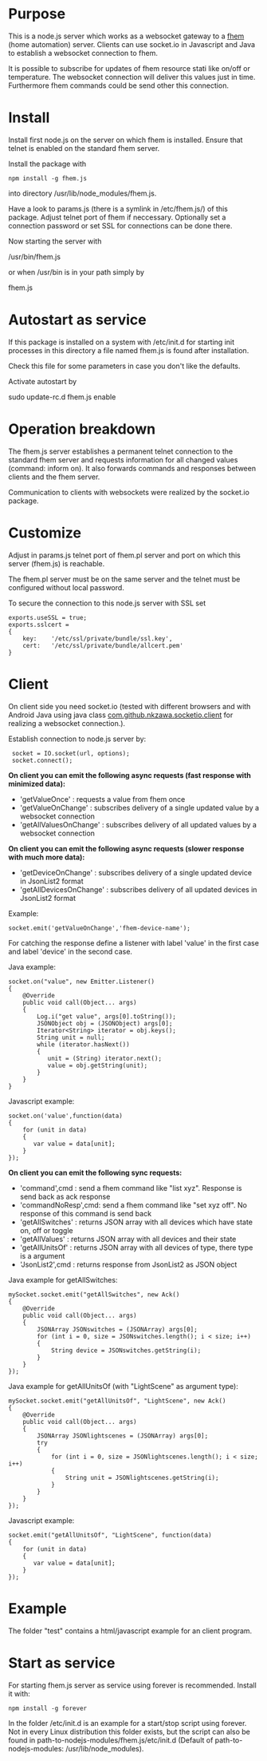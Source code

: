 # Purpose

This is a node.js server which works as a websocket gateway to a [fhem](http://fhem.de) (home automation) server.
Clients can use socket.io in Javascript and Java to establish a websocket connection to fhem.

It is possible to subscribe for updates of fhem resource stati like on/off or temperature.
The websocket connection will deliver this values just in time. Furthermore fhem commands could be send other this connection.

# Install

Install first node.js on the server on which fhem is installed. 
Ensure that telnet is enabled on the standard fhem server.

Install the package with

    npm install -g fhem.js

into directory /usr/lib/node_modules/fhem.js.

Have a look to params.js (there is a symlink in /etc/fhem.js/) of this package. Adjust telnet port of fhem if neccessary. Optionally set a connection password or set SSL for connections can be done there.

Now starting the server with

   /usr/bin/fhem.js

or when /usr/bin is in your path simply by

   fhem.js

# Autostart as service

If this package is installed on a system with /etc/init.d for starting init processes in this directory a file named fhem.js is found after installation.

Check this file for some parameters in case you don't like the defaults.

Activate autostart by

   sudo update-rc.d fhem.js enable

# Operation breakdown

The fhem.js server establishes a permanent telnet connection to the standard fhem server and requests information for all changed values (command: inform on). It also forwards commands and responses between clients and the fhem server.

Communication to clients with websockets were realized by the socket.io package.

# Customize

Adjust in params.js telnet port of fhem.pl server and port on which this server (fhem.js) is reachable.

The fhem.pl server must be on the same server and the telnet must be configured without local password.

To secure the connection to this node.js server with SSL set

    exports.useSSL = true;
    exports.sslcert =
    {
        key:    '/etc/ssl/private/bundle/ssl.key',
        cert:   '/etc/ssl/private/bundle/allcert.pem'
    }

# Client

On client side you need socket.io (tested with different browsers and with Android Java using java class [com.github.nkzawa.socketio.client](https://github.com/nkzawa/socket.io-client.java) for realizing a websocket connection.).

Establish connection to node.js server by:

     socket = IO.socket(url, options);        
     socket.connect();

**On client you can emit the following async requests (fast response with minimized data):**

  * 'getValueOnce'         : requests a value from fhem once
  * 'getValueOnChange'     : subscribes delivery of a single updated value by a websocket connection
  * 'getAllValuesOnChange' : subscribes delivery of all updated values by a websocket connection

**On client you can emit the following async requests (slower response with much more data):**

  * 'getDeviceOnChange'     : subscribes delivery of a single updated device in JsonList2 format
  * 'getAllDevicesOnChange' : subscribes delivery of all updated devices in JsonList2 format

Example:

    socket.emit('getValueOnChange','fhem-device-name'); 

For catching the response define a listener with label 'value' in the first case and label 'device' in the second case.

Java example:

    socket.on("value", new Emitter.Listener()
    {
        @Override
        public void call(Object... args)
        {
            Log.i("get value", args[0].toString());
            JSONObject obj = (JSONObject) args[0];
            Iterator<String> iterator = obj.keys();
            String unit = null;
            while (iterator.hasNext())
            {
               unit = (String) iterator.next();
               value = obj.getString(unit);
            }
        }
    }
      
Javascript example:

    socket.on('value',function(data)
    {
        for (unit in data)
        {
           var value = data[unit];
        }
    });

**On client you can emit the following sync requests:**
  * 'command',cmd      : send a fhem command like "list xyz". Response is send back as ack response
  * 'commandNoResp',cmd: send a fhem command like "set xyz off". No response of this command is send back
  * 'getAllSwitches'   : returns JSON array with all devices which have state on, off or toggle
  * 'getAllValues'     : returns JSON array with all devices and their state
  * 'getAllUnitsOf'    : returns JSON array with all devices of type, there type is a argument
  * 'JsonList2',cmd    : returns response from JsonList2 as JSON object     

Java example for getAllSwitches:

    mySocket.socket.emit("getAllSwitches", new Ack()
    {
        @Override
        public void call(Object... args)
        {
            JSONArray JSONswitches = (JSONArray) args[0];
            for (int i = 0, size = JSONswitches.length(); i < size; i++)
            {
                String device = JSONswitches.getString(i);
            }
        }
    });

Java example for getAllUnitsOf (with "LightScene" as argument type):

    mySocket.socket.emit("getAllUnitsOf", "LightScene", new Ack()
    {
        @Override
        public void call(Object... args)
        {
            JSONArray JSONlightscenes = (JSONArray) args[0];
            try
            {
                for (int i = 0, size = JSONlightscenes.length(); i < size; i++)
                {
                    String unit = JSONlightscenes.getString(i);
                }
            }
        }
    });
   
   Javascript example:

    socket.emit("getAllUnitsOf", "LightScene", function(data)
    {
        for (unit in data)
        {
           var value = data[unit];
        }
    });

# Example

The folder "test" contains a html/javascript example for an client program.

# Start as service

For starting fhem.js server as service using forever is recommended. Install it with:

    npm install -g forever

In the folder /etc/init.d is an example for a start/stop script using forever.
Not in every Linux distribution this folder exists, but the script can also be found
in path-to-nodejs-modules/fhem.js/etc/init.d (Default of path-to-nodejs-modules: /usr/lib/node_modules).
